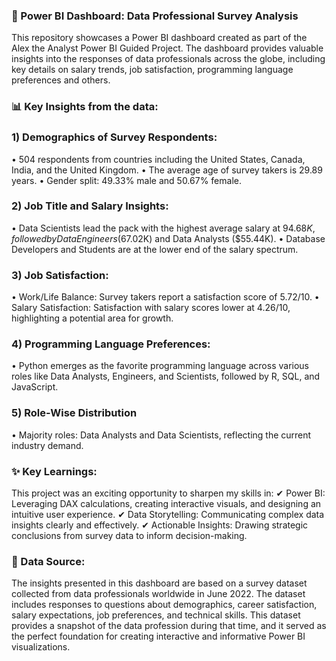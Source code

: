 ### 🚀 Power BI Dashboard: Data Professional Survey Analysis

This repository showcases a Power BI dashboard created as part of the Alex the Analyst Power BI Guided Project. The dashboard provides valuable insights into the responses of data professionals across the globe, including key details on salary trends, job satisfaction, programming language preferences and others.

### 📊 Key Insights from the data:

### 1) Demographics of Survey Respondents:
• 504 respondents from countries including the United States, Canada, India, and the United Kingdom.
• The average age of survey takers is 29.89 years.
• Gender split: 49.33% male and 50.67% female.

### 2) Job Title and Salary Insights:
• Data Scientists lead the pack with the highest average salary at $94.68K, followed by Data Engineers ($67.02K) and Data Analysts ($55.44K).
• Database Developers and Students are at the lower end of the salary spectrum.

### 3) Job Satisfaction:
• Work/Life Balance: Survey takers report a satisfaction score of 5.72/10.
• Salary Satisfaction: Satisfaction with salary scores lower at 4.26/10, highlighting a potential area for growth.

### 4) Programming Language Preferences:
• Python emerges as the favorite programming language across various roles like Data Analysts, Engineers, and Scientists, followed by R, SQL, and JavaScript.

### 5) Role-Wise Distribution
• Majority roles: Data Analysts and Data Scientists, reflecting the current industry demand.

### ✨ Key Learnings:
This project was an exciting opportunity to sharpen my skills in:
✔ Power BI: Leveraging DAX calculations, creating interactive visuals, and designing an intuitive user experience.
✔ Data Storytelling: Communicating complex data insights clearly and effectively.
✔ Actionable Insights: Drawing strategic conclusions from survey data to inform decision-making.

### 📑 Data Source:
The insights presented in this dashboard are based on a survey dataset collected from data professionals worldwide in June 2022. The dataset includes responses to questions about demographics, career satisfaction, salary expectations, job preferences, and technical skills. This dataset provides a snapshot of the data profession during that time, and it served as the perfect foundation for creating interactive and informative Power BI visualizations.
